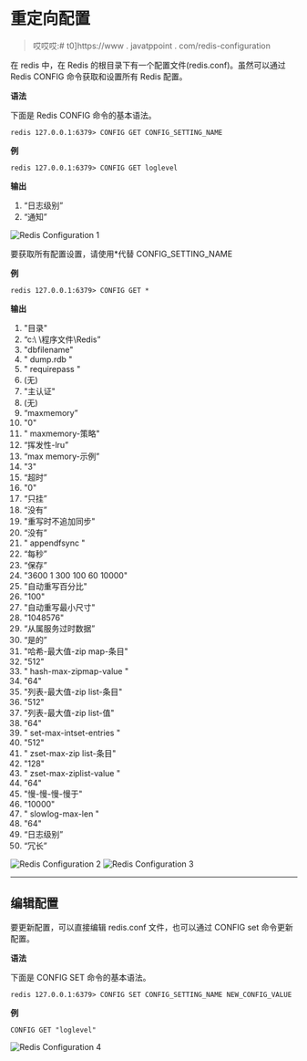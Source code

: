 # 重定向配置

> 哎哎哎:# t0]https://www . javatppoint . com/redis-configuration

在 redis 中，在 Redis 的根目录下有一个配置文件(redis.conf)。虽然可以通过 Redis CONFIG 命令获取和设置所有 Redis 配置。

**语法**

下面是 Redis CONFIG 命令的基本语法。

```
redis 127.0.0.1:6379> CONFIG GET CONFIG_SETTING_NAME

```

**例**

```
redis 127.0.0.1:6379> CONFIG GET loglevel  

```

**输出**

1.  “日志级别”
2.  “通知”

![Redis Configuration 1](../Images/e264dfc5b13d28c82b5450a31f5d9ff4.png)

要获取所有配置设置，请使用*代替 CONFIG_SETTING_NAME

**例**

```
redis 127.0.0.1:6379> CONFIG GET *  

```

**输出**

1.  "目录"
2.  “c:\ \程序文件\\Redis”
3.  "dbfilename"
4.  " dump.rdb "
5.  " requirepass "
6.  (无)
7.  "主认证"
8.  (无)
9.  “maxmemory”
10.  "0"
11.  " maxmemory-策略"
12.  “挥发性-lru”
13.  “max memory-示例”
14.  "3"
15.  “超时”
16.  "0"
17.  “只挂”
18.  “没有”
19.  "重写时不追加同步"
20.  “没有”
21.  " appendfsync "
22.  “每秒”
23.  “保存”
24.  "3600 1 300 100 60 10000"
25.  "自动重写百分比"
26.  "100"
27.  "自动重写最小尺寸"
28.  "1048576"
29.  “从属服务过时数据”
30.  “是的”
31.  "哈希-最大值-zip map-条目"
32.  "512"
33.  " hash-max-zipmap-value "
34.  "64"
35.  "列表-最大值-zip list-条目"
36.  "512"
37.  "列表-最大值-zip list-值"
38.  "64"
39.  " set-max-intset-entries "
40.  "512"
41.  " zset-max-zip list-条目"
42.  "128"
43.  " zset-max-ziplist-value "
44.  "64"
45.  "慢-慢-慢-慢于"
46.  "10000"
47.  " slowlog-max-len "
48.  "64"
49.  “日志级别”
50.  “冗长”

![Redis Configuration 2](../Images/e3b24f9efe822f22d78b94414fea424e.png)
![Redis Configuration 3](../Images/761f66ad11a4e88a6666c0206a90d3c5.png)

* * *

## 编辑配置

要更新配置，可以直接编辑 redis.conf 文件，也可以通过 CONFIG set 命令更新配置。

**语法**

下面是 CONFIG SET 命令的基本语法。

```
redis 127.0.0.1:6379> CONFIG SET CONFIG_SETTING_NAME NEW_CONFIG_VALUE

```

**例**

```
CONFIG GET "loglevel"

```

![Redis Configuration 4](../Images/72d161d5f72afa63d7c3c1668605fe87.png)